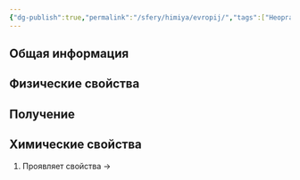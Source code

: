 ```yaml
---
{"dg-publish":true,"permalink":"/sfery/himiya/evropij/","tags":["Неорганика"]}
---
```


## Общая информация 
## Физические свойства
## Получение
## Химические свойства 
1. Проявляет свойства →